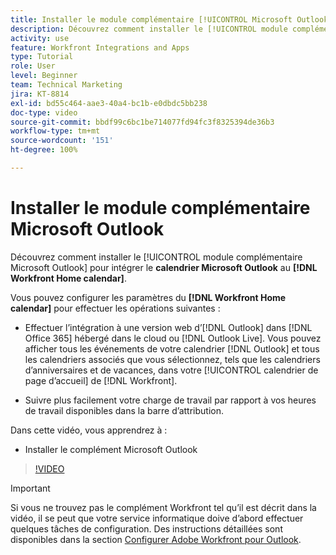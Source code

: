 ```yaml
---
title: Installer le module complémentaire [!UICONTROL Microsoft Outlook]
description: Découvrez comment installer le [!UICONTROL module complémentaire Microsoft Outlook] pour intégrer le calendrier Microsoft Outlook au calendrier d’accueil de Workfront.
activity: use
feature: Workfront Integrations and Apps
type: Tutorial
role: User
level: Beginner
team: Technical Marketing
jira: KT-8814
exl-id: bd55c464-aae3-40a4-bc1b-e0dbdc5bb238
doc-type: video
source-git-commit: bbdf99c6bc1be714077fd94fc3f8325394de36b3
workflow-type: tm+mt
source-wordcount: '151'
ht-degree: 100%

---
```


# Installer le module complémentaire Microsoft Outlook

Découvrez comment installer le [!UICONTROL module complémentaire Microsoft Outlook] pour intégrer le **calendrier Microsoft Outlook** au **[!DNL Workfront Home calendar]**.

Vous pouvez configurer les paramètres du **[!DNL Workfront Home calendar]** pour effectuer les opérations suivantes :

* Effectuer l’intégration à une version web d’[!DNL Outlook] dans [!DNL Office 365] hébergé dans le cloud ou [!DNL Outlook Live]. Vous pouvez afficher tous les événements de votre calendrier [!DNL Outlook] et tous les calendriers associés que vous sélectionnez, tels que les calendriers d’anniversaires et de vacances, dans votre [!UICONTROL calendrier de page d’accueil] de [!DNL Workfront].

* Suivre plus facilement votre charge de travail par rapport à vos heures de travail disponibles dans la barre d’attribution.


Dans cette vidéo, vous apprendrez à :

* Installer le complément Microsoft Outlook

>[!VIDEO](https://video.tv.adobe.com/v/3421307/?quality=12&learn=on&enablevpops=1&captions=fre_fr)

>[!IMPORTANT]
>
>Si vous ne trouvez pas le complément Workfront tel qu’il est décrit dans la vidéo, il se peut que votre service informatique doive d’abord effectuer quelques tâches de configuration. Des instructions détaillées sont disponibles dans la section [Configurer Adobe Workfront pour Outlook](https://experienceleague.adobe.com/docs/workfront/using/adobe-workfront-integrations/workfront-for-outlook/set-up-workfront-for-outlook.html?lang=fr).

